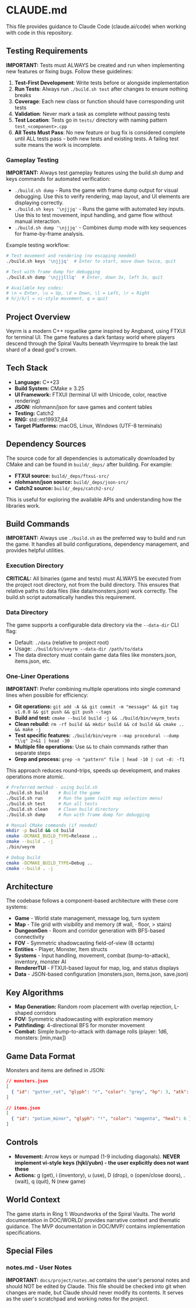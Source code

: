 # CLAUDE.md

This file provides guidance to Claude Code (claude.ai/code) when working with code in this repository.

## Testing Requirements

**IMPORTANT:** Tests must ALWAYS be created and run when implementing new features or fixing bugs. Follow these guidelines:

1. **Test-First Development**: Write tests before or alongside implementation
2. **Run Tests**: Always run `./build.sh test` after changes to ensure nothing breaks
3. **Coverage**: Each new class or function should have corresponding unit tests
4. **Validation**: Never mark a task as complete without passing tests
5. **Test Location**: Tests go in `tests/` directory with naming pattern `test_<component>.cpp`
6. **All Tests Must Pass**: No new feature or bug fix is considered complete until ALL tests pass - both new tests and existing tests. A failing test suite means the work is incomplete.

### Gameplay Testing

**IMPORTANT:** Always test gameplay features using the build.sh dump and keys commands for automated verification:

- `./build.sh dump` - Runs the game with frame dump output for visual debugging. Use this to verify rendering, map layout, and UI elements are displaying correctly.
- `./build.sh keys '\njjjq'` - Runs the game with automated key inputs. Use this to test movement, input handling, and game flow without manual interaction.
- `./build.sh dump '\njjjq'` - Combines dump mode with key sequences for frame-by-frame analysis.

Example testing workflow:
```bash
# Test movement and rendering (no escaping needed)
./build.sh keys '\njjjq'  # Enter to start, move down twice, quit

# Test with frame dump for debugging
./build.sh dump '\njjjlllq'  # Enter, down 3x, left 3x, quit

# Available key codes:
# \n = Enter, \u = Up, \d = Down, \l = Left, \r = Right
# h/j/k/l = vi-style movement, q = quit
```

## Project Overview

Veyrm is a modern C++ roguelike game inspired by Angband, using FTXUI for terminal UI. The game features a dark fantasy world where players descend through the Spiral Vaults beneath Veyrmspire to break the last shard of a dead god's crown.

## Tech Stack

- **Language:** C++23
- **Build System:** CMake ≥ 3.25
- **UI Framework:** FTXUI (terminal UI with Unicode, color, reactive rendering)
- **JSON:** nlohmann/json for save games and content tables
- **Testing:** Catch2
- **RNG:** std::mt19937_64
- **Target Platforms:** macOS, Linux, Windows (UTF-8 terminals)

## Dependency Sources

The source code for all dependencies is automatically downloaded by CMake and can be found in `build/_deps/` after building. For example:

- **FTXUI source:** `build/_deps/ftxui-src/`
- **nlohmann/json source:** `build/_deps/json-src/`
- **Catch2 source:** `build/_deps/catch2-src/`

This is useful for exploring the available APIs and understanding how the libraries work.

## Build Commands

**IMPORTANT:** Always use `./build.sh` as the preferred way to build and run the game. It handles all build configurations, dependency management, and provides helpful utilities.

### Execution Directory

**CRITICAL:** All binaries (game and tests) must ALWAYS be executed from the project root directory, not from the build directory. This ensures that relative paths to data files (like data/monsters.json) work correctly. The build.sh script automatically handles this requirement.

### Data Directory

The game supports a configurable data directory via the `--data-dir` CLI flag:
- Default: `./data` (relative to project root)
- Usage: `./build/bin/veyrm --data-dir /path/to/data`
- The data directory must contain game data files like monsters.json, items.json, etc.

### One-Liner Operations

**IMPORTANT:** Prefer combining multiple operations into single command lines when possible for efficiency:

- **Git operations:** `git add -A && git commit -m "message" && git tag v1.0.0 && git push && git push --tags`
- **Build and test:** `cmake --build build -j && ./build/bin/veyrm_tests`
- **Clean rebuild:** `rm -rf build && mkdir build && cd build && cmake .. && make -j`
- **Test specific features:** `./build/bin/veyrm --map procedural --dump "\\q" 2>&1 | head -30`
- **Multiple file operations:** Use `&&` to chain commands rather than separate steps
- **Grep and process:** `grep -n "pattern" file | head -10 | cut -d: -f1`

This approach reduces round-trips, speeds up development, and makes operations more atomic.

```bash
# Preferred method - using build.sh
./build.sh build    # Build the game
./build.sh run      # Run the game (with map selection menu)
./build.sh test     # Run all tests
./build.sh clean    # Clean build directory
./build.sh dump     # Run with frame dump for debugging

# Manual CMake commands (if needed)
mkdir -p build && cd build
cmake -DCMAKE_BUILD_TYPE=Release ..
cmake --build . -j
./bin/veyrm

# Debug build
cmake -DCMAKE_BUILD_TYPE=Debug ..
cmake --build . -j
```

## Architecture

The codebase follows a component-based architecture with these core systems:

- **Game** - World state management, message log, turn system
- **Map** - Tile grid with visibility and memory (# wall, · floor, > stairs)
- **DungeonGen** - Room and corridor generation with BFS-based connectivity
- **FOV** - Symmetric shadowcasting field-of-view (8 octants)
- **Entities** - Player, Monster, Item structs
- **Systems** - Input handling, movement, combat (bump-to-attack), inventory, monster AI
- **RendererTUI** - FTXUI-based layout for map, log, and status displays
- **Data** - JSON-based configuration (monsters.json, items.json, save.json)

## Key Algorithms

- **Map Generation:** Random room placement with overlap rejection, L-shaped corridors
- **FOV:** Symmetric shadowcasting with exploration memory
- **Pathfinding:** 4-directional BFS for monster movement
- **Combat:** Simple bump-to-attack with damage rolls (player: 1d6, monsters: [min,max])

## Game Data Format

Monsters and items are defined in JSON:

```json
// monsters.json
[
  { "id": "gutter_rat", "glyph": "r", "color": "grey", "hp": 3, "atk": [1,3], "def": 0, "speed": 100 }
]

// items.json
[
  { "id": "potion_minor", "glyph": "!", "color": "magenta", "heal": 6 }
]
```

## Controls

- **Movement:** Arrow keys or numpad (1-9 including diagonals). **NEVER implement vi-style keys (hjkl/yubn) - the user explicitly does not want these**
- **Actions:** g (get), i (inventory), u (use), D (drop), o (open/close doors), . (wait), q (quit), N (new game)

## World Context

The game starts in Ring 1: Woundworks of the Spiral Vaults. The world documentation in DOC/WORLD/ provides narrative context and thematic guidance. The MVP documentation in DOC/MVP/ contains implementation specifications.

## Special Files

### notes.md - User Notes

**IMPORTANT:** `docs/project/notes.md` contains the user's personal notes and should NOT be edited by Claude. This file should be checked into git when changes are made, but Claude should never modify its contents. It serves as the user's scratchpad and working notes for the project.
